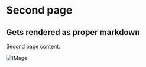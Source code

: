 
# Second page

## Gets rendered as proper markdown

Second page content.

![IMage](article_img.png)





